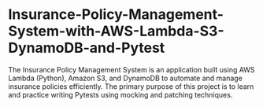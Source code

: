 # Insurance-Policy-Management-System-with-AWS-Lambda-S3-DynamoDB-and-Pytest
The Insurance Policy Management System is an application built using AWS Lambda (Python), Amazon S3, and DynamoDB to automate and manage insurance policies efficiently. The primary purpose of this project is to learn and practice writing Pytests using mocking and patching techniques.
